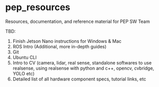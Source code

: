 # pep_resources
Resources, documentation, and reference material for PEP SW Team 


TBD:
1) Finish Jetson Nano instructions for Windows & Mac
2) ROS Intro (Additional, more in-depth guides)
4) Git
5) Ubuntu CLI
6) Intro to CV (camera, lidar, real sense, standalone softwares to use realsense, using realsense with python and c++, opencv, cvbridge, YOLO etc)
7) Detailed list of all hardware component specs, tutorial links, etc
